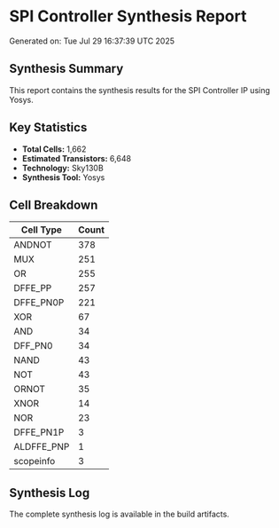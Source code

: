 # SPI Controller Synthesis Report

Generated on: Tue Jul 29 16:37:39 UTC 2025

## Synthesis Summary

This report contains the synthesis results for the SPI Controller IP using Yosys.

## Key Statistics

- **Total Cells:** 1,662
- **Estimated Transistors:** 6,648
- **Technology:** Sky130B
- **Synthesis Tool:** Yosys

## Cell Breakdown

| Cell Type | Count |
|-----------|-------|
| ANDNOT | 378 |
| MUX | 251 |
| OR | 255 |
| DFFE_PP | 257 |
| DFFE_PN0P | 221 |
| XOR | 67 |
| AND | 34 |
| DFF_PN0 | 34 |
| NAND | 43 |
| NOT | 43 |
| ORNOT | 35 |
| XNOR | 14 |
| NOR | 23 |
| DFFE_PN1P | 3 |
| ALDFFE_PNP | 1 |
| scopeinfo | 3 |

## Synthesis Log

The complete synthesis log is available in the build artifacts.
